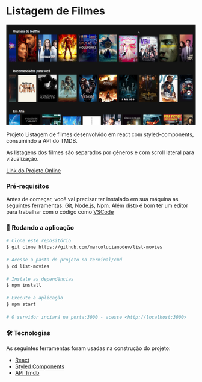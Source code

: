 # Listagem de Filmes

[![Projeto Online](https://github.com/marcolucianodev/list-movies/blob/master/public/list-movies.png)](https://react-list-movies.netlify.app/)

Projeto Listagem de filmes desenvolvido em react com styled-components, consumindo a API do TMDB.

As listagens dos filmes são separados por gêneros e com scroll lateral para vizualização.

[Link do Projeto Online](https://react-list-movies.netlify.app/)


### Pré-requisitos

Antes de começar, você vai precisar ter instalado em sua máquina as seguintes ferramentas:
[Git](https://git-scm.com), [Node.js](https://nodejs.org/en/), [Npm](https://www.npmjs.com/). 
Além disto é bom ter um editor para trabalhar com o código como [VSCode](https://code.visualstudio.com/)

### 🎲 Rodando a aplicação

```bash
# Clone este repositório
$ git clone https://github.com/marcolucianodev/list-movies

# Acesse a pasta do projeto no terminal/cmd
$ cd list-movies

# Instale as dependências
$ npm install

# Execute a aplicação
$ npm start

# O servidor inciará na porta:3000 - acesse <http://localhost:3000>
```

### 🛠 Tecnologias

As seguintes ferramentas foram usadas na construção do projeto:

- [React](https://pt-br.reactjs.org/)
- [Styled Components](https://styled-components.com/)
- [API Tmdb](https://www.themoviedb.org/documentation/api?language=pt-BR)
